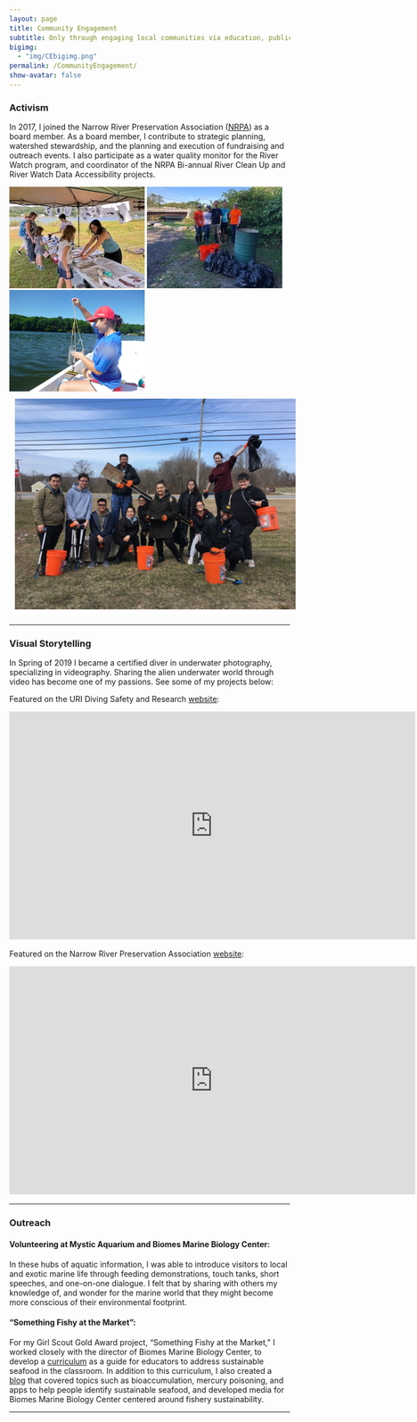 ```yaml
---
layout: page  
title: Community Engagement 
subtitle: Only through engaging local communities via education, public outreach, and activism will we afford any chance of preserving and restoring the welfare of all communities, natural and anthropogenic, on our big blue world.
bigimg:
  - "img/CEbigimg.png"
permalink: /CommunityEngagement/  
show-avatar: false 
---
```


### Activism

In 2017, I joined the Narrow River Preservation Association ([NRPA](http://narrowriver.org)) as a board member. As a board member, I contribute to strategic planning, watershed stewardship, and the planning and execution of fundraising and outreach events. I also participate as a water quality monitor for the River Watch program, and coordinator of the NRPA Bi-annual River Clean Up and River Watch Data Accessibility projects.

![Art-on-the-River](https://raw.githubusercontent.com/echille/echille.github.io/master/img/2018_08_25_Art-on-the-River_AK_20_a.jpg)  ![cleanup](https://raw.githubusercontent.com/echille/echille.github.io/master/img/2018_09_30_NR-Cleanup_14.jpg)  ![riverwater](https://raw.githubusercontent.com/echille/echille.github.io/master/img/riverwatch.png)  
<img style="padding: 10px;" class="center" src="/img/NR_cleanup_WCC.JPG">

---

### Visual Storytelling

In Spring of 2019 I became a certified diver in underwater photography, specializing in videography. Sharing the alien underwater world through video has become one of my passions. See some of my projects below:

Featured on the URI Diving Safety and Research [website](https://web.uri.edu/research-admin/diving-safety-research-program/):  
<iframe width="729" height="409" src="https://www.youtube.com/embed/r6-x8TiTK08" frameborder="0" allow="accelerometer; autoplay; encrypted-media; gyroscope; picture-in-picture" allowfullscreen></iframe>

Featured on the Narrow River Preservation Association [website](http://narrowriver.org/whatlivesinriver/):  
<iframe width="729" height="409" src="https://www.youtube.com/embed/aExRCdO9KAk" frameborder="0" allow="accelerometer; autoplay; encrypted-media; gyroscope; picture-in-picture" allowfullscreen></iframe>

---

### Outreach  
#### Volunteering at Mystic Aquarium and Biomes Marine Biology Center:  
In these hubs of aquatic information, I was able to introduce visitors to local and exotic marine life through feeding demonstrations, touch tanks, short speeches, and one-on-one dialogue. I felt that by sharing with others my knowledge of, and wonder for the marine world that they might become more conscious of their environmental footprint.  
#### “Something Fishy at the Market”:  
For my Girl Scout Gold Award project, “Something Fishy at the Market," I worked closely with the director of Biomes Marine Biology Center, to develop a [curriculum](https://erinburr124.wixsite.com/something-fishy/post/become-an-ocean-protector-ocean-sustainability-curriculum-for-3rd-5th-grade-classrooms) as a guide for educators to address sustainable seafood in the classroom. In addition to this curriculum, I also created a [blog](https://erinburr124.wixsite.com/something-fishy) that covered topics such as bioaccumulation, mercury poisoning, and apps to help people identify sustainable seafood, and developed media for Biomes Marine Biology Center centered around fishery sustainability.

---
